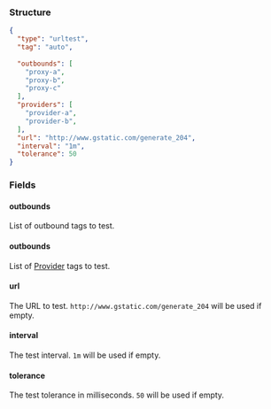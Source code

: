 ### Structure

```json
{
  "type": "urltest",
  "tag": "auto",
  
  "outbounds": [
    "proxy-a",
    "proxy-b",
    "proxy-c"
  ],
  "providers": [
    "provider-a",
    "provider-b",
  ],
  "url": "http://www.gstatic.com/generate_204",
  "interval": "1m",
  "tolerance": 50
}
```

### Fields

#### outbounds

List of outbound tags to test.

#### outbounds

List of [Provider](/configuration/provider) tags to test.

#### url

The URL to test. `http://www.gstatic.com/generate_204` will be used if empty.

#### interval

The test interval. `1m` will be used if empty.

#### tolerance

The test tolerance in milliseconds. `50` will be used if empty.

